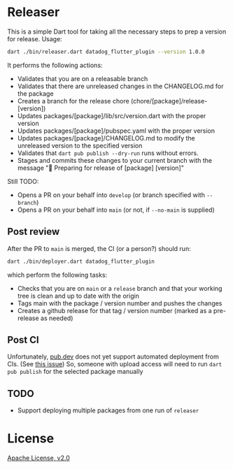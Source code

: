 # Releaser

This is a simple Dart tool for taking all the necessary steps to prep a version
for release. Usage:

```bash
dart ./bin/releaser.dart datadog_flutter_plugin --version 1.0.0
```

It performs the following actions:

* Validates that you are on a releasable branch
* Validates that there are unreleased changes in the CHANGELOG.md for the
  package
* Creates a branch for the release chore (chore/[package]/release-[version])
* Updates packages/[package]/lib/src/version.dart with the proper version
* Updates packages/[package]/pubspec.yaml with the proper version
* Updates packages/[package]/CHANGELOG.md to modify the unreleased version to
  the specified version
* Validates that `dart pub publish --dry-run` runs without errors.
* Stages and commits these changes to your current branch with the message "🚀
  Preparing for release of [package] [version]"

Still TODO:
* Opens a PR on your behalf into `develop` (or branch specified with `--branch`)
* Opens a PR on your behalf into `main` (or not, if `--no-main` is supplied)

## Post review

After the PR to `main` is merged, the CI (or a person?) should run:

```bash
dart ./bin/deployer.dart datadog_flutter_plugin
```

which perform the following tasks:

* Checks that you are on `main` or a `release` branch and that your working tree is
  clean and up to date with the origin
* Tags main with the package / version number and pushes the changes
* Creates a github release for that tag / version number (marked as a
  pre-release as needed)

## Post CI

Unfortunately, [pub.dev](https://pub.dev/) does not yet support automated
deployment from CIs. (See [this
issue](https://github.com/dart-lang/pub-dev/issues/5388)) So, someone with
upload access will need to run `dart pub publish` for the selected package
manually


## TODO

* Support deploying multiple packages from one run of `releaser`

# License

[Apache License, v2.0](LICENSE)